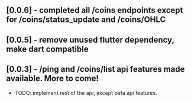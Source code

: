 ## [0.0.6] - completed all /coins endpoints except for /coins/status_update and /coins/OHLC
## [0.0.5] - remove unused flutter dependency, make dart compatible
## [0.0.3] - /ping and /coins/list api features made available. More to come!

* TODO: implement rest of the api, except beta api features.
